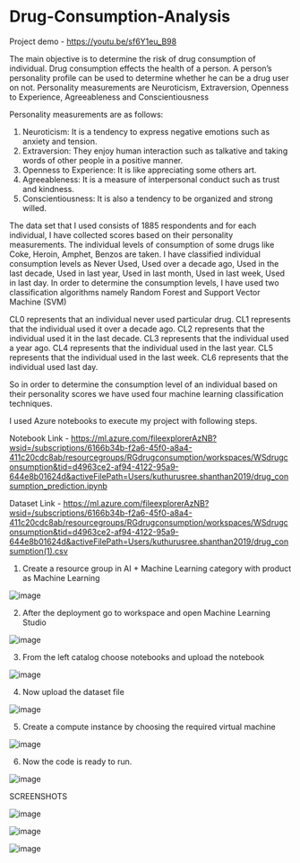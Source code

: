 # Drug-Consumption-Analysis

Project demo - https://youtu.be/sf6Y1eu_B98

The main objective is to determine the risk of drug consumption of individual. Drug consumption effects the health of a person. A person’s personality profile can be used to determine whether he can be a drug user on not. Personality measurements are Neuroticism, Extraversion, Openness to Experience, Agreeableness and Conscientiousness

Personality measurements are as follows:

1. Neuroticism: It is a tendency to express negative emotions such as anxiety and tension.
2. Extraversion: They enjoy human interaction such as talkative and taking words of other people in a positive manner.
3. Openness to Experience: It is like appreciating some others art.
4. Agreeableness: It is a measure of interpersonal conduct such as trust and kindness.
5. Conscientiousness: It is also a tendency to be organized and strong willed.

The data set that I used consists of 1885 respondents and for each individual, I have collected scores based on their personality measurements. The individual levels of consumption of some drugs like Coke, Heroin, Amphet, Benzos are taken. I have classified individual consumption levels as Never Used, Used over a decade ago, Used in the last decade, Used in last year, Used in last month, Used in last week, Used in last day. In order to determine the consumption levels, I have used two classification algorithms namely Random Forest and Support Vector Machine (SVM)

 CL0 represents that an individual never used particular drug.
 CL1 represents that the individual used it over a decade ago.
 CL2 represents that the individual used it in the last decade.
 CL3 represents that the individual used a year ago.
 CL4 represents that the individual used in the last year.
 CL5 represents that the individual used in the last week.
 CL6 represents that the individual used last day.

So in order to determine the consumption level of an individual based on their personality scores we have used four machine learning classification techniques.

I used Azure notebooks to execute my project with following steps.

Notebook Link - https://ml.azure.com/fileexplorerAzNB?wsid=/subscriptions/6166b34b-f2a6-45f0-a8a4-411c20cdc8ab/resourcegroups/RGdrugconsumption/workspaces/WSdrugconsumption&tid=d4963ce2-af94-4122-95a9-644e8b01624d&activeFilePath=Users/kuthurusree.shanthan2019/drug_consumption_prediction.ipynb

Dataset Link - https://ml.azure.com/fileexplorerAzNB?wsid=/subscriptions/6166b34b-f2a6-45f0-a8a4-411c20cdc8ab/resourcegroups/RGdrugconsumption/workspaces/WSdrugconsumption&tid=d4963ce2-af94-4122-95a9-644e8b01624d&activeFilePath=Users/kuthurusree.shanthan2019/drug_consumption(1).csv

1. Create a resource group in AI + Machine Learning category with product as Machine Learning

![image](https://user-images.githubusercontent.com/68529782/151414113-2ef3ef15-12ef-4dd0-b67a-1a3977055a0b.png)

2. After the deployment go to workspace and open Machine Learning Studio

![image](https://user-images.githubusercontent.com/68529782/151414588-04c21c38-3eb9-49f0-8db7-5a92a2b3c0a7.png)

3. From the left catalog choose notebooks and upload the notebook

![image](https://user-images.githubusercontent.com/68529782/151414806-790d42d7-4591-437c-b2c6-e74cbf360ef6.png)

4. Now upload the dataset file

![image](https://user-images.githubusercontent.com/68529782/151414866-5021cefd-689d-4159-a022-dc5bf9f178fc.png)

5. Create a compute instance by choosing the required virtual machine

![image](https://user-images.githubusercontent.com/68529782/151414906-bee1ca15-1e72-44e3-a794-aa0fbd2dcb1f.png)

6. Now the code is ready to run.

![image](https://user-images.githubusercontent.com/68529782/151414964-9907403f-e11e-4852-8c10-07a127c715dc.png)

SCREENSHOTS

![image](https://user-images.githubusercontent.com/68529782/151419846-2d43af4b-8f1e-46cb-9e51-bf6b065d9eae.png)


![image](https://user-images.githubusercontent.com/68529782/151419799-e3bf38bd-e929-4896-9a44-8f1e16116d1c.png)

![image](https://user-images.githubusercontent.com/68529782/151419943-6463f027-00cc-4b07-bafa-5c2de78e2721.png)

